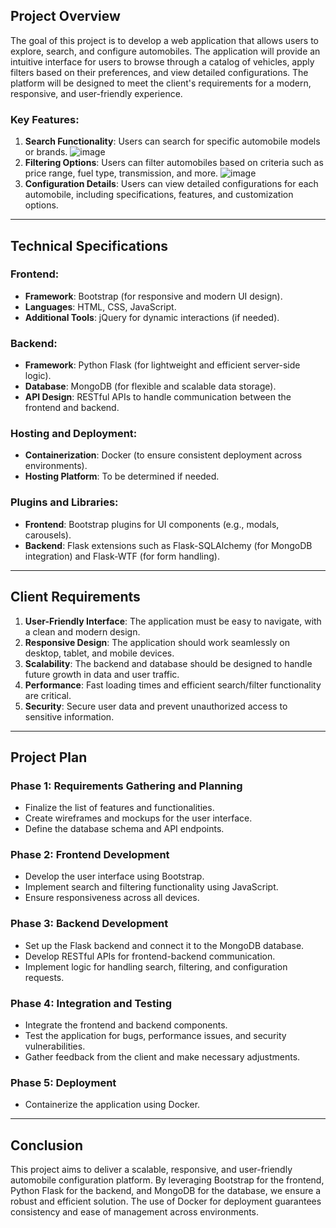 ## Project Overview
The goal of this project is to develop a web application that allows users to explore, search, and configure automobiles. The application will provide an intuitive interface for users to browse through a catalog of vehicles, apply filters based on their preferences, and view detailed configurations. The platform will be designed to meet the client's requirements for a modern, responsive, and user-friendly experience.

### Key Features:
1. **Search Functionality**: Users can search for specific automobile models or brands.
![image](https://github.com/user-attachments/assets/3555251e-3310-4d25-8498-a5556a529f3b)
2. **Filtering Options**: Users can filter automobiles based on criteria such as price range, fuel type, transmission, and more.
![image](https://github.com/user-attachments/assets/aa16f083-0511-46ff-9cbe-c411ff715cd9)
3. **Configuration Details**: Users can view detailed configurations for each automobile, including specifications, features, and customization options.

---

## Technical Specifications

### Frontend:
- **Framework**: Bootstrap (for responsive and modern UI design).
- **Languages**: HTML, CSS, JavaScript.
- **Additional Tools**: jQuery for dynamic interactions (if needed).

### Backend:
- **Framework**: Python Flask (for lightweight and efficient server-side logic).
- **Database**: MongoDB (for flexible and scalable data storage).
- **API Design**: RESTful APIs to handle communication between the frontend and backend.

### Hosting and Deployment:
- **Containerization**: Docker (to ensure consistent deployment across environments).
- **Hosting Platform**: To be determined if needed.

### Plugins and Libraries:
- **Frontend**: Bootstrap plugins for UI components (e.g., modals, carousels).
- **Backend**: Flask extensions such as Flask-SQLAlchemy (for MongoDB integration) and Flask-WTF (for form handling).

---

## Client Requirements
1. **User-Friendly Interface**: The application must be easy to navigate, with a clean and modern design.
2. **Responsive Design**: The application should work seamlessly on desktop, tablet, and mobile devices.
3. **Scalability**: The backend and database should be designed to handle future growth in data and user traffic.
4. **Performance**: Fast loading times and efficient search/filter functionality are critical.
5. **Security**: Secure user data and prevent unauthorized access to sensitive information.

---

## Project Plan

### Phase 1: Requirements Gathering and Planning
- Finalize the list of features and functionalities.
- Create wireframes and mockups for the user interface.
- Define the database schema and API endpoints.

### Phase 2: Frontend Development
- Develop the user interface using Bootstrap.
- Implement search and filtering functionality using JavaScript.
- Ensure responsiveness across all devices.

### Phase 3: Backend Development
- Set up the Flask backend and connect it to the MongoDB database.
- Develop RESTful APIs for frontend-backend communication.
- Implement logic for handling search, filtering, and configuration requests.

### Phase 4: Integration and Testing
- Integrate the frontend and backend components.
- Test the application for bugs, performance issues, and security vulnerabilities.
- Gather feedback from the client and make necessary adjustments.

### Phase 5: Deployment
- Containerize the application using Docker.

---

## Conclusion
This project aims to deliver a scalable, responsive, and user-friendly automobile configuration platform. By leveraging Bootstrap for the frontend, Python Flask for the backend, and MongoDB for the database, we ensure a robust and efficient solution. The use of Docker for deployment guarantees consistency and ease of management across environments.
